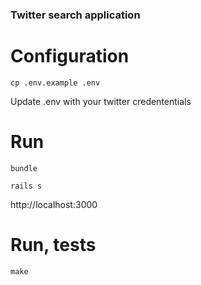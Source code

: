 ### Twitter search application

# Configuration
`cp .env.example .env`

Update .env with your twitter credententials

# Run
`bundle`

`rails s`

http://localhost:3000

# Run, tests
`make`
